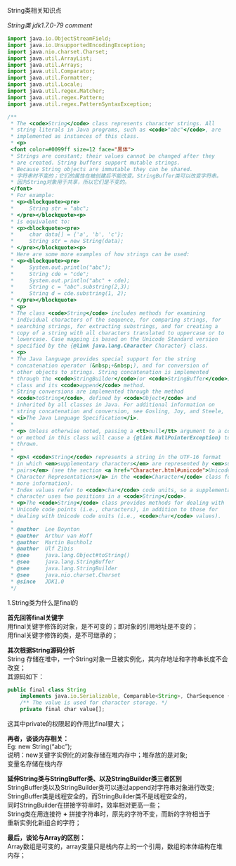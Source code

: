String类相关知识点

*String类 jdk1.7.0-79 comment*
```javascript
import java.io.ObjectStreamField;
import java.io.UnsupportedEncodingException;
import java.nio.charset.Charset;
import java.util.ArrayList;
import java.util.Arrays;
import java.util.Comparator;
import java.util.Formatter;
import java.util.Locale;
import java.util.regex.Matcher;
import java.util.regex.Pattern;
import java.util.regex.PatternSyntaxException;

/**
 * The <code>String</code> class represents character strings. All
 * string literals in Java programs, such as <code>"abc"</code>, are
 * implemented as instances of this class.
 * <p>
 <font color=#0099ff size=12 face="黑体">
 * Strings are constant; their values cannot be changed after they
 * are created. String buffers support mutable strings.
 * Because String objects are immutable they can be shared.
 * 字符串时不变的；它们的属性在被创建后不能改变。StringBuffer类可以改变字符串。
 * 因为String对象用于共享，所以它们是不变的。
 </font>
 * For example:
 * <p><blockquote><pre>
 *     String str = "abc";
 * </pre></blockquote><p>
 * is equivalent to:
 * <p><blockquote><pre>
 *     char data[] = {'a', 'b', 'c'};
 *     String str = new String(data);
 * </pre></blockquote><p>
 * Here are some more examples of how strings can be used:
 * <p><blockquote><pre>
 *     System.out.println("abc");
 *     String cde = "cde";
 *     System.out.println("abc" + cde);
 *     String c = "abc".substring(2,3);
 *     String d = cde.substring(1, 2);
 * </pre></blockquote>
 * <p>
 * The class <code>String</code> includes methods for examining
 * individual characters of the sequence, for comparing strings, for
 * searching strings, for extracting substrings, and for creating a
 * copy of a string with all characters translated to uppercase or to
 * lowercase. Case mapping is based on the Unicode Standard version
 * specified by the {@link java.lang.Character Character} class.
 * <p>
 * The Java language provides special support for the string
 * concatenation operator (&nbsp;+&nbsp;), and for conversion of
 * other objects to strings. String concatenation is implemented
 * through the <code>StringBuilder</code>(or <code>StringBuffer</code>)
 * class and its <code>append</code> method.
 * String conversions are implemented through the method
 * <code>toString</code>, defined by <code>Object</code> and
 * inherited by all classes in Java. For additional information on
 * string concatenation and conversion, see Gosling, Joy, and Steele,
 * <i>The Java Language Specification</i>.
 *
 * <p> Unless otherwise noted, passing a <tt>null</tt> argument to a constructor
 * or method in this class will cause a {@link NullPointerException} to be
 * thrown.
 *
 * <p>A <code>String</code> represents a string in the UTF-16 format
 * in which <em>supplementary characters</em> are represented by <em>surrogate
 * pairs</em> (see the section <a href="Character.html#unicode">Unicode
 * Character Representations</a> in the <code>Character</code> class for
 * more information).
 * Index values refer to <code>char</code> code units, so a supplementary
 * character uses two positions in a <code>String</code>.
 * <p>The <code>String</code> class provides methods for dealing with
 * Unicode code points (i.e., characters), in addition to those for
 * dealing with Unicode code units (i.e., <code>char</code> values).
 *
 * @author  Lee Boynton
 * @author  Arthur van Hoff
 * @author  Martin Buchholz
 * @author  Ulf Zibis
 * @see     java.lang.Object#toString()
 * @see     java.lang.StringBuffer
 * @see     java.lang.StringBuilder
 * @see     java.nio.charset.Charset
 * @since   JDK1.0
 */
```
1.String类为什么是final的

**首先回答final关键字**  
用final关键字修饰的对象，是不可变的；即对象的引用地址是不变的；  
用final关键字修饰的类，是不可继承的；  

**其次根据String源码分析**  
String 存储在堆中，一个String对象一旦被实例化，其内存地址和字符串长度不会改变；  
其源码如下：
```javascript
public final class String
    implements java.io.Serializable, Comparable<String>, CharSequence {
    /** The value is used for character storage. */
    private final char value[];
```
这其中private的权限起的作用比final要大；  

**再者，谈谈内存相关：**  
Eg: new String(“abc”);  
说明：new关键字实例化的对象存储在堆内存中；堆存放的是对象;  
变量名存储在栈内存  

**延伸String类与StringBuffer类、以及StringBuilder类三者区别**  
StringBuffer类以及StringBuilder类可以通过append对字符串对象进行改变;  
StringBuffer类是线程安全的，而StringBuilder类不是线程安全的，  
同时StringBuilder在拼接字符串时，效率相对更高一些；  
String类在用连接符 **+** 拼接字符串时，原先的字符不变，而新的字符相当于  
重新实例化新组合的字符； 

**最后，谈论与Array的区别：**   
Array数组是可变的，array变量只是栈内存上的一个引用，数组的本体结构在堆内存；
